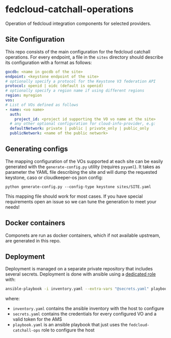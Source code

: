 # fedcloud-catchall-operations

Operation of fedcloud integration components for selected providers.

## Site Configuration

This repo consists of the main configuration for the fedcloud
catchall operations. For every endpoint, a file in the `sites`
directory should describe its configuration with a format as
follows:

```yaml
gocdb: <name in gocdb of the site>
endpoint: <keystone endpoint of the site>
# optionally specify a protocol for the Keystone V3 federation API
protocol: openid | oidc (default is openid)
# optionally specify a region name if using different regions
region: myregion
vos:
# List of VOs defined as follows
- name: <vo name>
  auth:
    project_id: <project id supporting the VO vo name at the site>
  # any other optional configuration for cloud-info-provider, e.g:
  defaultNetwork: private | public | private_only | public_only
  publicNetwork: <name of the public network>
```

## Generating configs

The mapping configuration of the VOs supported at each site can be easily
generated with the `generate-config.py` utility (requires `pyyaml`).
It takes as parameter the YAML file describing the site and will
dump the requested keystone, caso or cloudkeeper-os json config:

```shell
python generate-config.py --config-type keystone sites/SITE.yaml
```

This mapping file should work for most cases. If you have special requirements
open an issue so we can tune the generation to meet your needs!


## Docker containers

Componets are run as docker containers, which if not available
upstream, are generated in this repo.

## Deployment

Deployment is managed on a separate private repository that includes
several secrets. Deployment is done with ansible using a [dedicated
role](https://github.com/EGI-Federation/ansible-role-fedcloud-ops) with:

```sh
ansible-playbook -i inventory.yaml --extra-vars "@secrets.yaml" playbook.yaml
```

where:

- `inventory.yaml` contains the ansible inventory with the host to configure
- `secrets.yaml` contains the credentials for every configured VO and
  a valid token for the AMS
- `playbook.yaml` is an ansible playbook that just uses the `fedcloud-catchall-ops`
  role to configure the host
